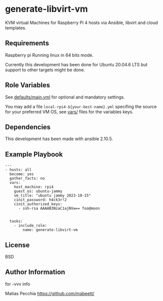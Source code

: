 generate-libvirt-vm
===================

KVM virtual Machines for Raspberry Pi 4 hosts via Ansible, libvirt and cloud templates.


Requirements
------------

Raspberry pi Running linux in 64 bits mode.

Currently this development has been done for Ubuntu 20.04.6 LTS but support to other targets might be done.

Role Variables
--------------

See [defaults/main.yml](defaults/main.yml) for optional and mandatory settings.

You may add a file `local-rpi4-${your-best-name}.yml` specifing the source for your preferred VM OS, see [vars/](vars/) files for the variables keys.


Dependencies
------------

This development has been made with ansible 2.10.5.

Example Playbook
----------------

    ---
    - hosts: all
      become: yes
      gather_facts: no
      vars:
        host_machine: rpi4
        guest_os: ubuntu-jammy
        vm_title: "ubuntu jammy 2023-10-15"
        cinit_password: h4ck3r!2
        cinit_authorized_keys:
          - ssh-rsa AAAAB3NzaC1ajNVw== foo@moon

    
      tasks:
        - include_role:
            name: generate-libvirt-vm
    

License
-------

BSD

Author Information
------------------

for -vvv info

Matías Pecchia
https://github.com/mabeett/
